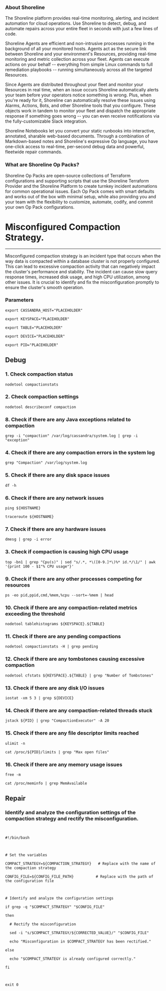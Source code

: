 
### About Shoreline
The Shoreline platform provides real-time monitoring, alerting, and incident automation for cloud operations. Use Shoreline to detect, debug, and automate repairs across your entire fleet in seconds with just a few lines of code.

Shoreline Agents are efficient and non-intrusive processes running in the background of all your monitored hosts. Agents act as the secure link between Shoreline and your environment's Resources, providing real-time monitoring and metric collection across your fleet. Agents can execute actions on your behalf -- everything from simple Linux commands to full remediation playbooks -- running simultaneously across all the targeted Resources.

Since Agents are distributed throughout your fleet and monitor your Resources in real time, when an issue occurs Shoreline automatically alerts your team before your operators notice something is wrong. Plus, when you're ready for it, Shoreline can automatically resolve these issues using Alarms, Actions, Bots, and other Shoreline tools that you configure. These objects work in tandem to monitor your fleet and dispatch the appropriate response if something goes wrong -- you can even receive notifications via the fully-customizable Slack integration.

Shoreline Notebooks let you convert your static runbooks into interactive, annotated, sharable web-based documents. Through a combination of Markdown-based notes and Shoreline's expressive Op language, you have one-click access to real-time, per-second debug data and powerful, fleetwide repair commands.

### What are Shoreline Op Packs?
Shoreline Op Packs are open-source collections of Terraform configurations and supporting scripts that use the Shoreline Terraform Provider and the Shoreline Platform to create turnkey incident automations for common operational issues. Each Op Pack comes with smart defaults and works out of the box with minimal setup, while also providing you and your team with the flexibility to customize, automate, codify, and commit your own Op Pack configurations.

# Misconfigured Compaction Strategy.
---

Misconfigured compaction strategy is an incident type that occurs when the way data is compacted within a database cluster is not properly configured. This can lead to excessive compaction activity that can negatively impact the cluster's performance and stability. The incident can cause slow query response times, increased disk usage, and high CPU utilization, among other issues. It is crucial to identify and fix the misconfiguration promptly to ensure the cluster's smooth operation.

### Parameters
```shell
export CASSANDRA_HOST="PLACEHOLDER"

export KEYSPACE="PLACEHOLDER"

export TABLE="PLACEHOLDER"

export DEVICE="PLACEHOLDER"

export PID="PLACEHOLDER"

```

## Debug

### 1. Check compaction status
```shell
nodetool compactionstats
```

### 2. Check compaction settings
```shell
nodetool describeconf compaction
```

### 8. Check if there are any Java exceptions related to compaction
```shell
grep -i "compaction" /var/log/cassandra/system.log | grep -i "exception"
```

### 4. Check if there are any compaction errors in the system log
```shell
grep "Compaction" /var/log/system.log
```

### 5. Check if there are any disk space issues
```shell
df -h
```

### 6. Check if there are any network issues
```shell
ping ${HOSTNAME}

traceroute ${HOSTNAME}
```

### 7. Check if there are any hardware issues
```shell
dmesg | grep -i error
```

### 3. Check if compaction is causing high CPU usage
```shell
top -bn1 | grep "Cpu(s)" | sed "s/.*, *\([0-9.]*\)%* id.*/\1/" | awk '{print 100 - $1"% CPU usage"}'
```

### 9. Check if there are any other processes competing for resources
```shell
ps -eo pid,ppid,cmd,%mem,%cpu --sort=-%mem | head
```

### 10. Check if there are any compaction-related metrics exceeding the threshold
```shell
nodetool tablehistograms ${KEYSPACE}.${TABLE}
```

### 11. Check if there are any pending compactions
```shell
nodetool compactionstats -H | grep pending
```

### 12. Check if there are any tombstones causing excessive compaction
```shell
nodetool cfstats ${KEYSPACE}.${TABLE} | grep "Number of Tombstones"
```

### 13. Check if there are any disk I/O issues
```shell
iostat -xm 5 3 | grep ${DEVICE}
```

### 14. Check if there are any compaction-related threads stuck
```shell
jstack ${PID} | grep "CompactionExecutor" -A 20
```

### 15. Check if there are any file descriptor limits reached
```shell
ulimit -n

cat /proc/${PID}/limits | grep "Max open files"
```

### 16. Check if there are any memory usage issues
```shell
free -m

cat /proc/meminfo | grep MemAvailable
```

## Repair

### Identify and analyze the configuration settings of the compaction strategy and rectify the misconfiguration.
```shell


#!/bin/bash



# Set the variables

COMPACT_STRATEGY=${COMPACTION_STRATEGY}   # Replace with the name of the compaction strategy

CONFIG_FILE=${CONFIG_FILE_PATH}          # Replace with the path of the configuration file



# Identify and analyze the configuration settings

if grep -q "$COMPACT_STRATEGY" "$CONFIG_FILE"

then

  # Rectify the misconfiguration

  sed -i "s/$COMPACT_STRATEGY/${CORRECTED_VALUE}/" "$CONFIG_FILE"

  echo "Misconfiguration in $COMPACT_STRATEGY has been rectified."

else

  echo "$COMPACT_STRATEGY is already configured correctly."

fi



exit 0


```